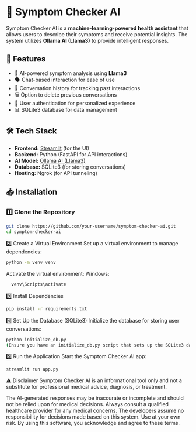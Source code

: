 # 🏥 Symptom Checker AI

Symptom Checker AI is a **machine-learning-powered health assistant** that allows users to describe their symptoms and receive potential insights. The system utilizes **Ollama AI (Llama3)** to provide intelligent responses.

## 🚀 Features
- 🤖 AI-powered symptom analysis using **Llama3**
- 🗣️ Chat-based interaction for ease of use
- 📜 Conversation history for tracking past interactions
- 🗑️ Option to delete previous conversations
- 🔐 User authentication for personalized experience
- 📊 SQLite3 database for data management

## 🛠️ Tech Stack
- **Frontend:** [Streamlit](https://streamlit.io/) (for the UI)
- **Backend:** Python (FastAPI for API interactions)
- **AI Model:** [Ollama AI (Llama3)](https://ollama.ai/)
- **Database:** SQLite3 (for storing conversations)
- **Hosting:** Ngrok (for API tunneling)

## 📥 Installation
### 1️⃣ Clone the Repository
```bash
git clone https://github.com/your-username/symptom-checker-ai.git
cd symptom-checker-ai
```

2️⃣ Create a Virtual Environment
Set up a virtual environment to manage dependencies:
```bash
python -m venv venv
```
Activate the virtual environment:
  Windows:
  ```bash
    venv\Scripts\activate
  ```

3️⃣ Install Dependencies
```bash
pip install -r requirements.txt
```

4️⃣ Set Up the Database (SQLite3)
Initialize the database for storing user conversations:

```bash
python initialize_db.py
(Ensure you have an initialize_db.py script that sets up the SQLite3 database.)
```

5️⃣ Run the Application
Start the Symptom Checker AI app:

```bash
streamlit run app.py
```

⚠️ Disclaimer
Symptom Checker AI is an informational tool only and not a substitute for professional medical advice, diagnosis, or treatment.

The AI-generated responses may be inaccurate or incomplete and should not be relied upon for medical decisions.
Always consult a qualified healthcare provider for any medical concerns.
The developers assume no responsibility for decisions made based on this system.
Use at your own risk.
By using this software, you acknowledge and agree to these terms.
